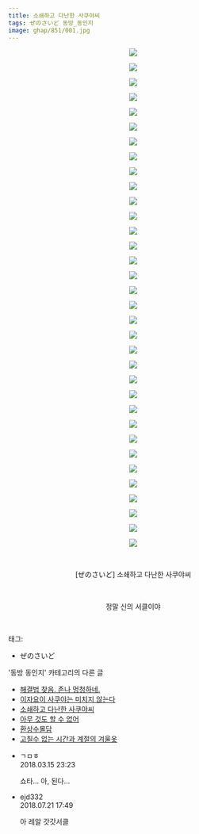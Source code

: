 ```yaml
---
title: 소쇄하고 다난한 사쿠야씨
tags: ぜのさいど 동방_동인지
image: ghap/851/001.jpg
---
```

<div class="article">
<p style="text-align: center; clear: none; float: none;"><img src="{{ site.nasurl }}/ghap/851/001.jpg"/></p>
<p style="text-align: center; clear: none; float: none;"><img src="{{ site.nasurl }}/ghap/851/002.jpg"/></p>
<p style="text-align: center; clear: none; float: none;"><img src="{{ site.nasurl }}/ghap/851/003.jpg"/></p>
<p style="text-align: center; clear: none; float: none;"><img src="{{ site.nasurl }}/ghap/851/004.jpg"/></p>
<p style="text-align: center; clear: none; float: none;"><img src="{{ site.nasurl }}/ghap/851/005.jpg"/></p>
<p style="text-align: center; clear: none; float: none;"><img src="{{ site.nasurl }}/ghap/851/006.jpg"/></p>
<p style="text-align: center; clear: none; float: none;"><img src="{{ site.nasurl }}/ghap/851/007.jpg"/></p>
<p style="text-align: center; clear: none; float: none;"><img src="{{ site.nasurl }}/ghap/851/008.jpg"/></p>
<p style="text-align: center; clear: none; float: none;"><img src="{{ site.nasurl }}/ghap/851/009.jpg"/></p>
<p style="text-align: center; clear: none; float: none;"><img src="{{ site.nasurl }}/ghap/851/010.jpg"/></p>
<p style="text-align: center; clear: none; float: none;"><img src="{{ site.nasurl }}/ghap/851/011.jpg"/></p>
<p style="text-align: center; clear: none; float: none;"><img src="{{ site.nasurl }}/ghap/851/012.jpg"/></p>
<p style="text-align: center; clear: none; float: none;"><img src="{{ site.nasurl }}/ghap/851/013.jpg"/></p>
<p style="text-align: center; clear: none; float: none;"><img src="{{ site.nasurl }}/ghap/851/014.jpg"/></p>
<p style="text-align: center; clear: none; float: none;"><img src="{{ site.nasurl }}/ghap/851/015.jpg"/></p>
<p style="text-align: center; clear: none; float: none;"><img src="{{ site.nasurl }}/ghap/851/016.jpg"/></p>
<p style="text-align: center; clear: none; float: none;"><img src="{{ site.nasurl }}/ghap/851/017.jpg"/></p>
<p style="text-align: center; clear: none; float: none;"><img src="{{ site.nasurl }}/ghap/851/018.jpg"/></p>
<p style="text-align: center; clear: none; float: none;"><img src="{{ site.nasurl }}/ghap/851/019.jpg"/></p>
<p style="text-align: center; clear: none; float: none;"><img src="{{ site.nasurl }}/ghap/851/020.jpg"/></p>
<p style="text-align: center; clear: none; float: none;"><img src="{{ site.nasurl }}/ghap/851/021.jpg"/></p>
<p style="text-align: center; clear: none; float: none;"><img src="{{ site.nasurl }}/ghap/851/022.jpg"/></p>
<p style="text-align: center; clear: none; float: none;"><img src="{{ site.nasurl }}/ghap/851/023.jpg"/></p>
<p style="text-align: center; clear: none; float: none;"><img src="{{ site.nasurl }}/ghap/851/024.jpg"/></p>
<p style="text-align: center; clear: none; float: none;"><img src="{{ site.nasurl }}/ghap/851/025.jpg"/></p>
<p style="text-align: center; clear: none; float: none;"><img src="{{ site.nasurl }}/ghap/851/026.jpg"/></p>
<p style="text-align: center; clear: none; float: none;"><img src="{{ site.nasurl }}/ghap/851/027.jpg"/></p>
<p style="text-align: center; clear: none; float: none;"><img src="{{ site.nasurl }}/ghap/851/028.jpg"/></p>
<p style="text-align: center; clear: none; float: none;"><img src="{{ site.nasurl }}/ghap/851/029.jpg"/></p>
<p style="text-align: center; clear: none; float: none;"><img src="{{ site.nasurl }}/ghap/851/030.jpg"/></p>
<p style="text-align: center; clear: none; float: none;"><img src="{{ site.nasurl }}/ghap/851/031.jpg"/></p>
<p style="text-align: center; clear: none; float: none;"><img src="{{ site.nasurl }}/ghap/851/032.jpg"/></p>
<p style="text-align: center; clear: none; float: none;"><img src="{{ site.nasurl }}/ghap/851/033.jpg"/></p>
<p style="text-align: center; clear: none; float: none;"><img src="{{ site.nasurl }}/ghap/851/034.jpg"/></p>
<p style="text-align: center; clear: none; float: none;"><br/></p>
<p style="text-align: center; clear: none; float: none;">[ぜのさいど] 소쇄하고 다난한 사쿠야씨</p>
<p style="text-align: center; clear: none; float: none;"><br/></p>
<p style="text-align: center; clear: none; float: none;">정말 신의 서클이야</p>
<p><br/></p>
</div><div class="tagTrail">
<p>태그: </p>
<ul>
<li>ぜのさいど</li>
</ul>
</div><div class="another">
<p>'동방 동인지' 카테고리의 다른 글</p>
<ul>
<li><a href="856.html">해결법 찾음. 존나 멍청하네.</a></li>
<li><a href="/2016-07-14-ghap_852">이자요이 사쿠야는 미치지 않는다</a></li>
<li><a href="/2016-07-14-ghap_851">소쇄하고 다난한 사쿠야씨</a></li>
<li><a href="/2016-07-14-ghap_850">아무 것도 할 수 없어</a></li>
<li><a href="/2016-07-14-ghap_848">환상수몰담</a></li>
<li><a href="/2016-07-14-ghap_847">고칠수 없는 시간과 계절의 겨울옷</a></li>
</ul>
</div><div class="cb_module cb_fluid">
<div class="cb_wrt cb_profile">
<div class="comment">
<ul>
<li class="cb_thumb_off" id="comment15219970">
<div class="cb_comment_area">
<div class="cb_info_area">
<div class="cb_section">
<span class="cb_nick_name">ㄱㅁㅎ</span>
</div>
<div class="cb_section">
<span class="cb_date">2018.03.15 23:23 </span>
</div>
</div>
<div class="cb_dsc_comment">
<p class="cb_dsc">
											쇼타... 아, 된다...
										</p>
</div>
</div></li>
<li class="cb_thumb_off" id="comment15291290">
<div class="cb_comment_area">
<div class="cb_info_area">
<div class="cb_section">
<span class="cb_nick_name">ejd332</span>
</div>
<div class="cb_section">
<span class="cb_date">2018.07.21 17:49 </span>
</div>
</div>
<div class="cb_dsc_comment">
<p class="cb_dsc">
											아 레알 갓갓서클
										</p>
</div>
</div></li>
</ul>
</div>
</div><!-- commentList close -->
</div>